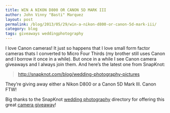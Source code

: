 ```yaml
---
title: WIN A NIKON D800 OR CANON 5D MARK III
author: John Vinny "Basti" Marquez
layout: post
permalink: /blog/2013/05/29/win-a-nikon-d800-or-canon-5d-mark-iii/
category: blog
tags: giveaways weddingphotography
---
```

I love Canon cameras! It just so happens that I love small form factor cameras thats I converted to Micro Four Thirds (my brother still uses Canon and I borrow it once in a while). But once in a while I see Canon camera giveaways and I always join them. And here&#8217;s the latest one from SnapKnot:

> <http://snapknot.com/blog/wedding-photography-pictures>

They&#8217;re giving away either a Nikon D800 or a Canon 5D Mark III. Canon FTW!

Big thanks to the SnapKnot <a href="http://snapknot.us1.list-manage.com/track/click?u=93e78cd9f5b65db4f451fe10b&id=b887866124&e=215ae0c629" target="_blank">wedding photography</a> directory for offering this great <a href="http://snapknot.us1.list-manage.com/track/click?u=93e78cd9f5b65db4f451fe10b&id=5985623931&e=215ae0c629" target="_blank">camera giveaway</a>!